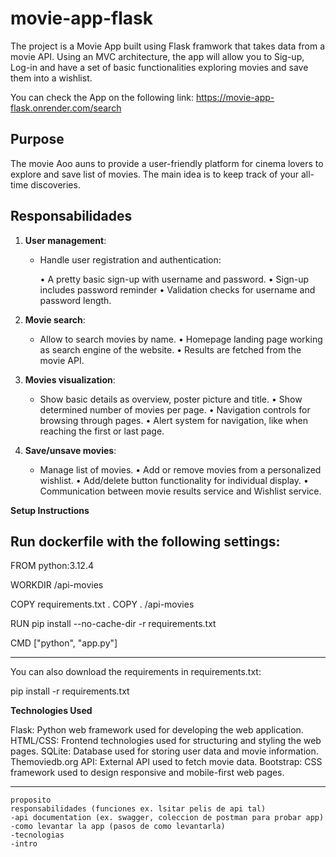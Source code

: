 # movie-app-flask

<!-- #first step idea    
This is a movie App that takes data from a movie API. In general, I am using flask framework for the backend coding. For displaying I used Bootstrap and a bit of CSS. The app also includes  a custom pagination functionality as well as a basic display of a list of movies. -->

The project is a Movie App built using Flask framwork that takes data from a movie API. Using an MVC architecture, the app will allow you to Sig-up, Log-in and have a set of basic functionalities exploring movies and save them into a wishlist.

You can check the App on the following link: https://movie-app-flask.onrender.com/search

## Purpose

The movie Aoo auns to provide a user-friendly platform for cinema lovers to explore and save list of movies.
The main idea is to keep track of your all-time discoveries.

## Responsabilidades

1. **User management**:
   - Handle user registration and authentication:

      • A pretty basic sign-up with username and password.
      • Sign-up includes password reminder
      • Validation checks for username and password length.

2. **Movie search**:
   - Allow to search movies by name.
      • Homepage landing page working as search engine of the website.
      • Results are fetched from the movie API.

3. **Movies visualization**:
   - Show basic details as overview, poster picture and title.
      • Show determined number of movies per page.
      • Navigation controls for browsing through pages.
      • Alert system for navigation, like when reaching the first or last page.
   
4. **Save/unsave movies**: 
   - Manage list of movies.
      • Add or remove movies from a personalized wishlist.
      • Add/delete button functionality for individual display.
      • Communication between movie results service and Wishlist service.

**Setup Instructions**

Run dockerfile with the following settings:
------------------------------------------

FROM python:3.12.4

WORKDIR /api-movies

COPY requirements.txt .
COPY . /api-movies

RUN pip install --no-cache-dir -r requirements.txt

CMD ["python", "app.py"]

--------------------------------------------

You can also download the requirements in requirements.txt:

pip install -r requirements.txt

**Technologies Used**

Flask: Python web framework used for developing the web application.
HTML/CSS: Frontend technologies used for structuring and styling the web pages.
SQLite: Database used for storing user data and movie information.
Themoviedb.org API: External API used to fetch movie data.
Bootstrap: CSS framework used to design responsive and mobile-first web pages.

------------------------------------------------------------------------------------------------------------------------------------------------------------------------------------------------------------------------------------------------------------------------------------------------------------------------------------------------------------------------------------------------------------------------------------------------------------------------------------------------------------------------------------------------------------------------------------------------------------------------------------------------------------------------------------------------------------------------------------------------------------------------------------------------------------------------------------------------------------------------------------------------------------------------------------------------------------------------------------------
    proposito
    responsabilidades (funciones ex. lsitar pelis de api tal)
    -api documentation (ex. swagger, coleccion de postman para probar app)
    -como levantar la app (pasos de como levantarla)
    -tecnologias
    -intro

    